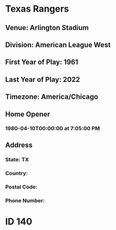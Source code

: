 # Texas Rangers
## Venue: Arlington Stadium
## Division: American League West
## First Year of Play: 1961
## Last Year of Play: 2022
## Timezone: America/Chicago
## Home Opener
### 1980-04-10T00:00:00 at 7:05:00 PM
## Address
### 
### State: TX
### Country: 
### Postal Code: 
### Phone Number: 
# ID 140